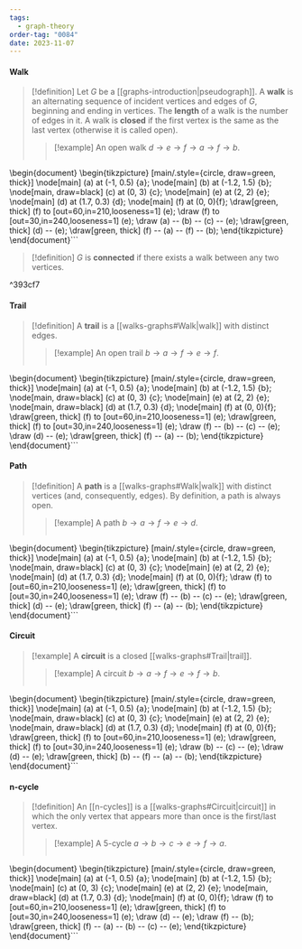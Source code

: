 ```yaml
---
tags:
  - graph-theory
order-tag: "0084"
date: 2023-11-07
---
```

#### Walk
>[!definition]
>Let $G$ be a [[graphs-introduction|pseudograph]]. A **walk** is an alternating sequence of incident vertices and edges of $G$, beginning and ending in vertices.
>The **length** of a walk is the number of edges in it.
>A walk is **closed** if the first vertex is the same as the last vertex (otherwise it is called open).
>>[!example]
>>An open walk $d\to e\to f\to a\to f\to b$.
>>```tikz
\begin{document}
\begin{tikzpicture} [main/.style={circle, draw=green, thick}]
  \node[main] (a) at (-1, 0.5)  {a};
  \node[main] (b) at (-1.2, 1.5)  {b};
  \node[main, draw=black] (c) at (0, 3) {c};
  \node[main] (e) at (2, 2)   {e};
  \node[main] (d) at (1.7, 0.3)   {d};
  \node[main] (f) at (0, 0){f};
  \draw[green, thick] (f) to [out=60,in=210,looseness=1] (e);
  \draw (f) to [out=30,in=240,looseness=1] (e);
  \draw (a) -- (b) -- (c) -- (e);
  \draw[green, thick] (d) -- (e);
  \draw[green, thick] (f) -- (a) -- (f) -- (b);
\end{tikzpicture}
\end{document}```

>[!definition]
>$G$ is **connected** if there exists a walk between any two vertices.

^393cf7

#### Trail
>[!definition]
>A **trail** is a [[walks-graphs#Walk|walk]] with distinct edges.
>>[!example]
>>An open trail $b\to a\to f\to e\to f$.
>>```tikz
\begin{document}
\begin{tikzpicture} [main/.style={circle, draw=green, thick}]
  \node[main] (a) at (-1, 0.5)  {a};
  \node[main] (b) at (-1.2, 1.5)  {b};
  \node[main, draw=black] (c) at (0, 3) {c};
  \node[main] (e) at (2, 2)   {e};
  \node[main, draw=black] (d) at (1.7, 0.3)   {d};
  \node[main] (f) at (0, 0){f};
  \draw[green, thick] (f) to [out=60,in=210,looseness=1] (e);
  \draw[green, thick] (f) to [out=30,in=240,looseness=1] (e);
  \draw (f) -- (b) -- (c) -- (e);
  \draw (d) -- (e);
  \draw[green, thick] (f) -- (a) -- (b);
\end{tikzpicture}
\end{document}```

#### Path
>[!definition]
>A **path** is a [[walks-graphs#Walk|walk]] with distinct vertices (and, consequently, edges).
>By definition, a path is always open.
>>[!example]
>>A path $b\to a\to f\to e\to d$.
>>```tikz
\begin{document}
\begin{tikzpicture} [main/.style={circle, draw=green, thick}]
  \node[main] (a) at (-1, 0.5)  {a};
  \node[main] (b) at (-1.2, 1.5)  {b};
  \node[main, draw=black] (c) at (0, 3) {c};
  \node[main] (e) at (2, 2)   {e};
  \node[main] (d) at (1.7, 0.3)   {d};
  \node[main] (f) at (0, 0){f};
  \draw (f) to [out=60,in=210,looseness=1] (e);
  \draw[green, thick] (f) to [out=30,in=240,looseness=1] (e);
  \draw (f) -- (b) -- (c) -- (e);
  \draw[green, thick] (d) -- (e);
  \draw[green, thick] (f) -- (a) -- (b);
\end{tikzpicture}
\end{document}```

#### Circuit
>[!example]
>A **circuit** is a closed [[walks-graphs#Trail|trail]].
>>[!example]
>>A circuit $b\to a\to f\to e\to f\to b$.
>>```tikz
\begin{document}
\begin{tikzpicture} [main/.style={circle, draw=green, thick}]
  \node[main] (a) at (-1, 0.5)  {a};
  \node[main] (b) at (-1.2, 1.5)  {b};
  \node[main, draw=black] (c) at (0, 3) {c};
  \node[main] (e) at (2, 2)   {e};
  \node[main, draw=black] (d) at (1.7, 0.3)   {d};
  \node[main] (f) at (0, 0){f};
  \draw[green, thick] (f) to [out=60,in=210,looseness=1] (e);
  \draw[green, thick] (f) to [out=30,in=240,looseness=1] (e);
  \draw (b) -- (c) -- (e);
  \draw (d) -- (e);
  \draw[green, thick] (b) -- (f) -- (a) -- (b);
\end{tikzpicture}
\end{document}```

#### n-cycle
>[!definition]
>An [[n-cycles]] is a [[walks-graphs#Circuit|circuit]] in which the only vertex that appears more than once is the first/last vertex.
>>[!example]
>>A 5-cycle $a\to b\to c\to e\to f\to a$.
>>```tikz
\begin{document}
\begin{tikzpicture} [main/.style={circle, draw=green, thick}]
  \node[main] (a) at (-1, 0.5)  {a};
  \node[main] (b) at (-1.2, 1.5)  {b};
  \node[main] (c) at (0, 3) {c};
  \node[main] (e) at (2, 2)   {e};
  \node[main, draw=black] (d) at (1.7, 0.3)   {d};
  \node[main] (f) at (0, 0){f};
  \draw (f) to [out=60,in=210,looseness=1] (e);
  \draw[green, thick] (f) to [out=30,in=240,looseness=1] (e);
  \draw (d) -- (e);
  \draw (f) -- (b);
  \draw[green, thick] (f) -- (a) -- (b) -- (c) -- (e);
\end{tikzpicture}
\end{document}```
